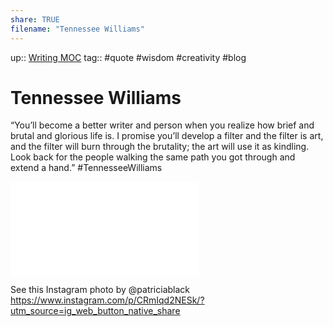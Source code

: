 ```yaml
---
share: TRUE
filename: "Tennessee Williams"
---
```


up:: [Writing MOC](Writing%20MOC)
tag:: #quote #wisdom #creativity #blog 

# Tennessee Williams 
“You’ll become a better writer and person when you realize how brief and brutal and glorious life is. I promise you’ll develop a filter and the filter is art, and the filter will burn through the brutality; the art will use it as kindling. Look back for the people walking the same path you got through and extend a hand.” 
#TennesseeWilliams


![350](../images/obsidian/Screenshot%202022-10-28%20at%209.20.50%20AM.jpg.md)

See this Instagram photo by @patriciablack
https://www.instagram.com/p/CRmIqd2NESk/?utm_source=ig_web_button_native_share
